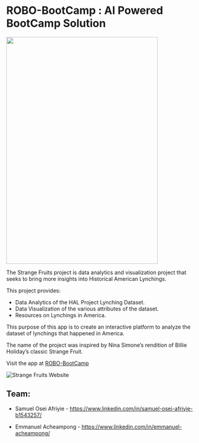 # ROBO-BootCamp : AI Powered BootCamp Solution

<img src="https://github.com/acheamponge/ROBO-BootCamp_2020_Pytorch_Summer_Hackathon/blob/master/static/img/IMG_0077.jpg" align="middle" height="600" width="400">

The Strange Fruits project is data analytics and visualization project that seeks to bring more insights into Historical American Lynchings.

This project provides:

- Data Analytics of the HAL Project Lynching Dataset.
- Data Visualization of the various attributes of the dataset.
- Resources on Lynchings in America.

This purpose of this app is to create an interactive platform to analyze the dataset of lynchings that happened in America.

The name of the project was inspired by Nina Simone’s rendition of Billie Holiday’s classic Strange Fruit.

Visit the app at [ROBO-BootCamp](http://robobootcamp.com/)


![Strange Fruits Website](https://github.com/acheamponge/ROBO-BootCamp_2020_Pytorch_Summer_Hackathon/blob/master/static/img/1.gif)




## Team:
- Samuel Osei Afriyie - https://www.linkedin.com/in/samuel-osei-afriyie-b1543257/

- Emmanuel Acheampong - https://www.linkedin.com/in/emmanuel-acheampong/
